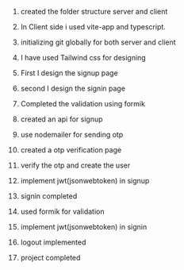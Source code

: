 


1. created the folder structure server and client
2. In Client side i used vite-app and typescript. 
3. initializing git globally for both server and client
4. I have used Tailwind css for designing
5. First I design the signup page 
6. second I design the signin page 

7. Completed the validation using formik
8. created an api for signup 
9. use nodemailer for sending otp 
10. created a otp verification page 
11. verify the otp and create the user 
12. implement jwt(jsonwebtoken) in signup 

13. signin completed 
14. used formik for validation 
15. implement jwt(jsonwebtoken) in signin
16. logout implemented
17. project completed

 



